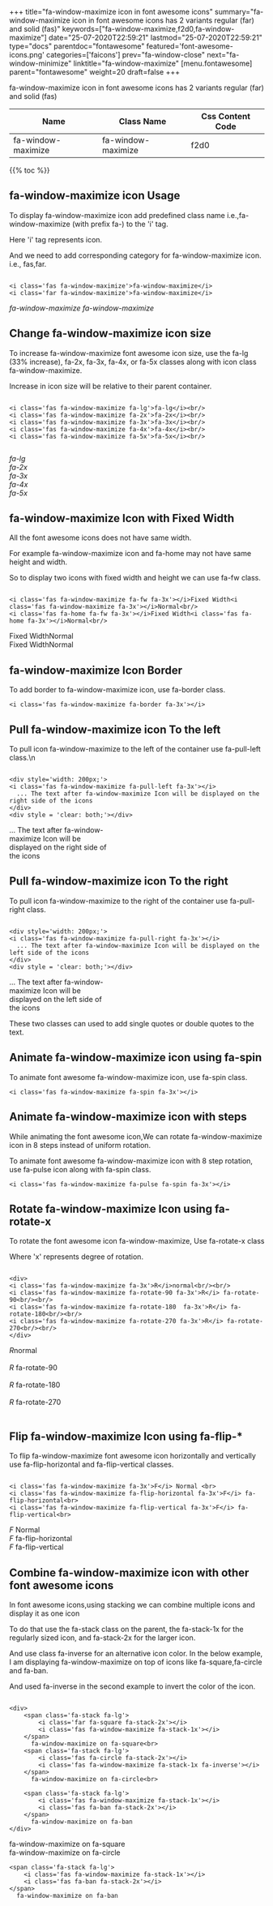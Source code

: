 +++
title="fa-window-maximize icon in font awesome icons"
summary="fa-window-maximize icon in font awesome icons has 2 variants regular (far) and solid (fas)"
keywords=["fa-window-maximize,f2d0,fa-window-maximize"]
date="25-07-2020T22:59:21"
lastmod="25-07-2020T22:59:21"
type="docs"
parentdoc="fontawesome"
featured='font-awesome-icons.png'
categories=['faicons']
prev="fa-window-close"
next="fa-window-minimize"
linktitle="fa-window-maximize"
[menu.fontawesome]
parent="fontawesome"
weight=20
draft=false
+++


fa-window-maximize icon in font awesome icons has 2 variants regular (far) and solid (fas)

<div class='table-responsive'><table class='table'><thead><tr><th>Name</th><th>Class Name</th><th>Css Content Code</th></tr></thead><tbody><tr><td>fa-window-maximize</td><td>fa-window-maximize</td><td>f2d0</td></tr></tbody></table></div>


{{% toc %}}


## fa-window-maximize icon Usage

To display fa-window-maximize icon add predefined class name i.e.,fa-window-maximize (with prefix fa-) to the 'i' tag.

Here 'i' tag represents icon.

And we need to add corresponding category for fa-window-maximize icon. i.e., fas,far.


```

<i class='fas fa-window-maximize'>fa-window-maximize</i>
<i class='far fa-window-maximize'>fa-window-maximize</i>
```

<i class='fas fa-window-maximize'>fa-window-maximize</i>
<i class='far fa-window-maximize'>fa-window-maximize</i>




## Change fa-window-maximize icon size
To increase fa-window-maximize font awesome icon size, use the fa-lg (33% increase), fa-2x, fa-3x, fa-4x, or fa-5x classes along with icon class fa-window-maximize.

Increase in icon size will be relative to their parent container. 

```

<i class='fas fa-window-maximize fa-lg'>fa-lg</i><br/>
<i class='fas fa-window-maximize fa-2x'>fa-2x</i><br/>
<i class='fas fa-window-maximize fa-3x'>fa-3x</i><br/>
<i class='fas fa-window-maximize fa-4x'>fa-4x</i><br/>
<i class='fas fa-window-maximize fa-5x'>fa-5x</i><br/>
            
```

<i class='fas fa-window-maximize fa-lg'>fa-lg</i><br/>
<i class='fas fa-window-maximize fa-2x'>fa-2x</i><br/>
<i class='fas fa-window-maximize fa-3x'>fa-3x</i><br/>
<i class='fas fa-window-maximize fa-4x'>fa-4x</i><br/>
<i class='fas fa-window-maximize fa-5x'>fa-5x</i><br/>
            



## fa-window-maximize Icon with Fixed Width 

All the font awesome icons does not have same width.

For example fa-window-maximize icon and fa-home may not have same height and width.

So to display two icons with fixed width and height we can use fa-fw class.


```

<i class='fas fa-window-maximize fa-fw fa-3x'></i>Fixed Width<i class='fas fa-window-maximize fa-3x'></i>Normal<br/>
<i class='fas fa-home fa-fw fa-3x'></i>Fixed Width<i class='fas fa-home fa-3x'></i>Normal<br/>
```

<i class='fas fa-window-maximize fa-fw fa-3x'></i>Fixed Width<i class='fas fa-window-maximize fa-3x'></i>Normal<br/>
<i class='fas fa-home fa-fw fa-3x'></i>Fixed Width<i class='fas fa-home fa-3x'></i>Normal<br/>



## fa-window-maximize Icon Border 

To add border to fa-window-maximize icon, use fa-border class.


```
<i class='fas fa-window-maximize fa-border fa-3x'></i>

```
<i class='fas fa-window-maximize fa-border fa-3x'></i>





## Pull fa-window-maximize icon To the left

To pull icon fa-window-maximize to the left of the container use fa-pull-left class.\n

```

<div style='width: 200px;'>
<i class='fas fa-window-maximize fa-pull-left fa-3x'></i>
  ... The text after fa-window-maximize Icon will be displayed on the right side of the icons
</div>
<div style = 'clear: both;'></div>
```

<div style='width: 200px;'>
<i class='fas fa-window-maximize fa-pull-left fa-3x'></i>
  ... The text after fa-window-maximize Icon will be displayed on the right side of the icons
</div>
<div style = 'clear: both;'></div>




## Pull fa-window-maximize icon To the right
To pull icon fa-window-maximize to the right of the container use fa-pull-right class.

```

<div style='width: 200px;'>
<i class='fas fa-window-maximize fa-pull-right fa-3x'></i>
  ... The text after fa-window-maximize Icon will be displayed on the left side of the icons
</div>
<div style = 'clear: both;'></div>
```

<div style='width: 200px;'>
<i class='fas fa-window-maximize fa-pull-right fa-3x'></i>
  ... The text after fa-window-maximize Icon will be displayed on the left side of the icons
</div>
<div style = 'clear: both;'></div>

These two classes can used to add single quotes or double quotes to the text.


## Animate fa-window-maximize icon using fa-spin
To animate font awesome fa-window-maximize icon, use fa-spin class.

```
<i class='fas fa-window-maximize fa-spin fa-3x'></i>
```
<i class='fas fa-window-maximize fa-spin fa-3x'></i>




## Animate fa-window-maximize icon with steps
While animating the font awesome icon,We can rotate fa-window-maximize icon in 8 steps instead of uniform rotation.

To animate font awesome fa-window-maximize icon with 8 step rotation, use fa-pulse icon along with fa-spin class.


```
<i class='fas fa-window-maximize fa-pulse fa-spin fa-3x'></i>

```
<i class='fas fa-window-maximize fa-pulse fa-spin fa-3x'></i>





## Rotate fa-window-maximize Icon using fa-rotate-x
To rotate the font awesome icon fa-window-maximize, Use fa-rotate-x class

Where 'x' represents degree of rotation.


```

<div>
<i class='fas fa-window-maximize fa-3x'>R</i>normal<br/><br/>
<i class='fas fa-window-maximize fa-rotate-90 fa-3x'>R</i> fa-rotate-90<br/><br/> 
<i class='fas fa-window-maximize fa-rotate-180  fa-3x'>R</i> fa-rotate-180<br/><br/> 
<i class='fas fa-window-maximize fa-rotate-270 fa-3x'>R</i> fa-rotate-270<br/><br/>
</div>
```

<div>
<i class='fas fa-window-maximize fa-3x'>R</i>normal<br/><br/>
<i class='fas fa-window-maximize fa-rotate-90 fa-3x'>R</i> fa-rotate-90<br/><br/> 
<i class='fas fa-window-maximize fa-rotate-180  fa-3x'>R</i> fa-rotate-180<br/><br/> 
<i class='fas fa-window-maximize fa-rotate-270 fa-3x'>R</i> fa-rotate-270<br/><br/>
</div>




## Flip fa-window-maximize Icon using fa-flip-*
To flip fa-window-maximize font awesome icon horizontally and vertically use fa-flip-horizontal and fa-flip-vertical classes. 

```

<i class='fas fa-window-maximize fa-3x'>F</i> Normal <br>
<i class='fas fa-window-maximize fa-flip-horizontal fa-3x'>F</i> fa-flip-horizontal<br>
<i class='fas fa-window-maximize fa-flip-vertical fa-3x'>F</i> fa-flip-vertical<br>
```

<i class='fas fa-window-maximize fa-3x'>F</i> Normal <br>
<i class='fas fa-window-maximize fa-flip-horizontal fa-3x'>F</i> fa-flip-horizontal<br>
<i class='fas fa-window-maximize fa-flip-vertical fa-3x'>F</i> fa-flip-vertical<br>




## Combine fa-window-maximize icon with other font awesome icons
In font awesome icons,using stacking we can combine multiple icons and display it as one icon 

To do that use the fa-stack class on the parent, the fa-stack-1x for the regularly sized icon, and fa-stack-2x for the larger icon.

And use class fa-inverse for an alternative icon color. 
In the below example, I am displaying fa-window-maximize on top of icons like fa-square,fa-circle and fa-ban.

And used fa-inverse in the second example to invert the color of the icon.

```

<div>
    <span class='fa-stack fa-lg'>
        <i class='far fa-square fa-stack-2x'></i>
        <i class='fas fa-window-maximize fa-stack-1x'></i>
    </span>
      fa-window-maximize on fa-square<br>
    <span class='fa-stack fa-lg'>
        <i class='fas fa-circle fa-stack-2x'></i>
        <i class='fas fa-window-maximize fa-stack-1x fa-inverse'></i>
    </span>
      fa-window-maximize on fa-circle<br>

    <span class='fa-stack fa-lg'>
        <i class='fas fa-window-maximize fa-stack-1x'></i>
        <i class='fas fa-ban fa-stack-2x'></i>
    </span>
      fa-window-maximize on fa-ban
</div>
```

<div>
    <span class='fa-stack fa-lg'>
        <i class='far fa-square fa-stack-2x'></i>
        <i class='fas fa-window-maximize fa-stack-1x'></i>
    </span>
      fa-window-maximize on fa-square<br>
    <span class='fa-stack fa-lg'>
        <i class='fas fa-circle fa-stack-2x'></i>
        <i class='fas fa-window-maximize fa-stack-1x fa-inverse'></i>
    </span>
      fa-window-maximize on fa-circle<br>

    <span class='fa-stack fa-lg'>
        <i class='fas fa-window-maximize fa-stack-1x'></i>
        <i class='fas fa-ban fa-stack-2x'></i>
    </span>
      fa-window-maximize on fa-ban
</div>






